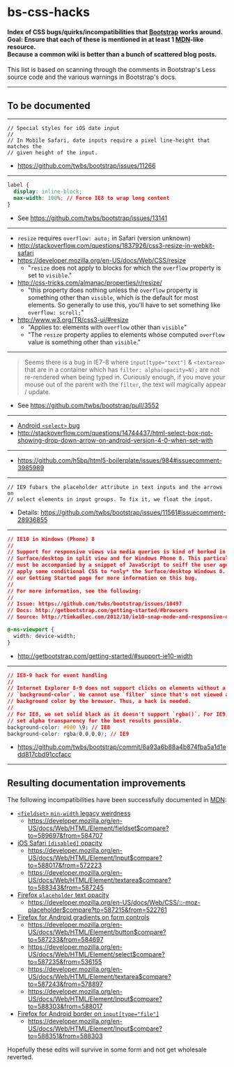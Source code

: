 bs-css-hacks
============
#### Index of CSS bugs/quirks/incompatibilities that [Bootstrap](https://github.com/twbs/bootstrap) works around.<br>Goal: Ensure that each of these is mentioned in at least 1 [MDN](https://developer.mozilla.org/en-US/docs/Web)-like resource.<br>Because a common wiki is better than a bunch of scattered blog posts.
This list is based on scanning through the comments in Bootstrap's Less source code and the various warnings in Bootstrap's docs.

---
## To be documented

---
```
// Special styles for iOS date input
//
// In Mobile Safari, date inputs require a pixel line-height that matches the
// given height of the input.
```
* https://github.com/twbs/bootstrap/issues/11266

---
```css
label {
  display: inline-block;
  max-width: 100%; // Force IE8 to wrap long content
}
```
* See https://github.com/twbs/bootstrap/issues/13141

---
* `resize` requires `overflow: auto;` in Safari (version unknown)
* http://stackoverflow.com/questions/1837926/css3-resize-in-webkit-safari
* https://developer.mozilla.org/en-US/docs/Web/CSS/resize
  * "`resize` does not apply to blocks for which the `overflow` property is set to `visible`."
* http://css-tricks.com/almanac/properties/r/resize/
  * "this property does nothing unless the `overflow` property is something other than `visible`, which is the default for most elements. So generally to use this, you'll have to set something like `overflow: scroll;`"
* http://www.w3.org/TR/css3-ui/#resize
  * "Applies to:	elements with `overflow` other than `visible`"
  * "The `resize` property applies to elements whose computed `overflow` value is something other than `visible`."
---
> Seems there is a bug in IE7-8 where `input[type="text"]` & `<textarea>` that are in a container which has `filter: alpha(opacity=N);` are not re-rendered when being typed in.
> Curiously enough, if you move your mouse out of the parent with the `filter`, the text will magically appear / update.

* See https://github.com/twbs/bootstrap/pull/3552

---
* [Android `<select>` bug](http://getbootstrap.com/getting-started/#support-android-stock-browser)
* http://stackoverflow.com/questions/14744437/html-select-box-not-showing-drop-down-arrow-on-android-version-4-0-when-set-with

---
* https://github.com/h5bp/html5-boilerplate/issues/984#issuecomment-3985989

---
```
// IE9 fubars the placeholder attribute in text inputs and the arrows on
// select elements in input groups. To fix it, we float the input.
```
* Details: https://github.com/twbs/bootstrap/issues/11561#issuecomment-28936855

---
```css
// IE10 in Windows (Phone) 8
//
// Support for responsive views via media queries is kind of borked in IE10, for
// Surface/desktop in split view and for Windows Phone 8. This particular fix
// must be accompanied by a snippet of JavaScript to sniff the user agent and
// apply some conditional CSS to *only* the Surface/desktop Windows 8. Look at
// our Getting Started page for more information on this bug.
//
// For more information, see the following:
//
// Issue: https://github.com/twbs/bootstrap/issues/10497
// Docs: http://getbootstrap.com/getting-started/#browsers
// Source: http://timkadlec.com/2012/10/ie10-snap-mode-and-responsive-design/

@-ms-viewport {
  width: device-width;
}
```
* http://getbootstrap.com/getting-started/#support-ie10-width

---
```css
// IE8-9 hack for event handling
//
// Internet Explorer 8-9 does not support clicks on elements without a set
// `background-color`. We cannot use `filter` since that's not viewed as a
// background color by the browser. Thus, a hack is needed.
//
// For IE8, we set solid black as it doesn't support `rgba()`. For IE9, we
// set alpha transparency for the best results possible.
background-color: #000 \9; // IE8
background-color: rgba(0,0,0,0); // IE9
```
* https://github.com/twbs/bootstrap/commit/6a93a6b88a4b874fba5a1d1edd817cbd91ccfacc

---
## Resulting documentation improvements

The following incompatibilities have been successfully documented in [MDN](https://developer.mozilla.org/en-US/docs/Web):
* [`<fieldset>` `min-width` legacy weirdness](https://github.com/twbs/bootstrap/issues/12359)
  * https://developer.mozilla.org/en-US/docs/Web/HTML/Element/fieldset$compare?to=589697&from=584707
* [iOS Safari `[disabled]` opacity](https://github.com/twbs/bootstrap/issues/11655)
  * https://developer.mozilla.org/en-US/docs/Web/HTML/Element/Input$compare?to=588017&from=572223
  * https://developer.mozilla.org/en-US/docs/Web/HTML/Element/textarea$compare?to=588343&from=587245
* [Firefox `placeholder` text opacity](https://github.com/twbs/bootstrap/pull/11526)
  * https://developer.mozilla.org/en-US/docs/Web/CSS/::-moz-placeholder$compare?to=587215&from=522761
* [Firefox for Android gradients on form controls](https://github.com/twbs/bootstrap/issues/8702)
  * https://developer.mozilla.org/en-US/docs/Web/HTML/Element/button$compare?to=587233&from=584697
  * https://developer.mozilla.org/en-US/docs/Web/HTML/Element/select$compare?to=587235&from=536155
  * https://developer.mozilla.org/en-US/docs/Web/HTML/Element/textarea$compare?to=587243&from=578897
  * https://developer.mozilla.org/en-US/docs/Web/HTML/Element/Input$compare?to=588303&from=588017
* [Firefox for Android border on `input[type="file"]`](https://github.com/twbs/bootstrap/issues/8702)
  * https://developer.mozilla.org/en-US/docs/Web/HTML/Element/Input$compare?to=588351&from=588303

Hopefully these edits will survive in some form and not get wholesale reverted.
